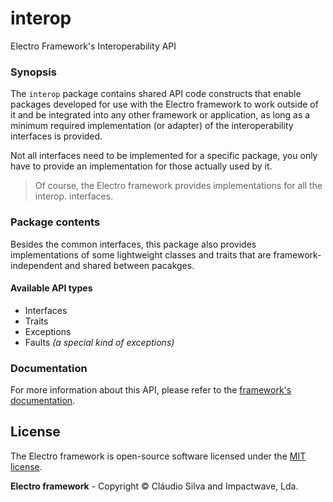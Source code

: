 # interop
Electro Framework's Interoperability API

### Synopsis

The `interop` package contains shared API code constructs that enable packages developed for use with the Electro framework to work outside of it and be integrated into any other framework or application, as long as a minimum required implementation (or adapter) of the interoperability interfaces is provided.

Not all interfaces need to be implemented for a specific package, you only have to provide an implementation for those actually used by it.

> Of course, the Electro framework provides implementations for all the interop. interfaces.

### Package contents

Besides the common interfaces, this package also provides implementations of some lightweight classes and traits that are framework-independent and shared between pacakges.

#### Available API types

- Interfaces
- Traits
- Exceptions
- Faults
  *(a special kind of exceptions)*

### Documentation

For more information about this API, please refer to the [framework's documentation](http://electro-framework.github.io).

## License

The Electro framework is open-source software licensed under the [MIT license](http://opensource.org/licenses/MIT).

**Electro framework** - Copyright &copy; Cláudio Silva and Impactwave, Lda.

